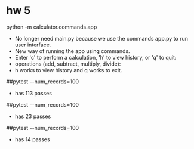 # hw 5

python -m calculator.commands.app
- No longer need main.py because we use the commands app.py to run user interface. 
- New way of running the app using commands.
- Enter 'c' to perform a calculation, 'h' to view history, or 'q' to quit: 
- operations (add, subtract, multiply, divide):
- h works to view history and q works to exit. 
 
##pytest --num_records=100
- has 113 passes 
    
##pytest --num_records=100 
- has 23 passes 
    
##pytest --num_records=100 
- has 14 passes 

